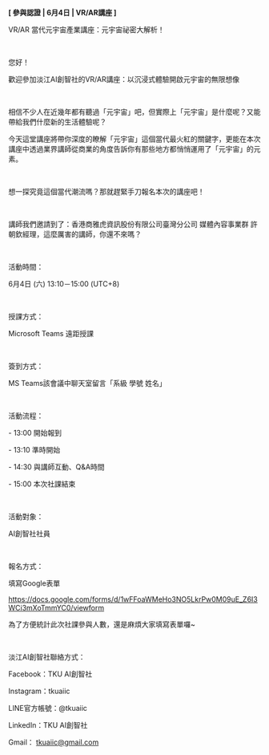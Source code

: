 **[ 參與認證 | 6月4日 | VR/AR講座 ]**

VR/AR 當代元宇宙產業講座：元宇宙祕密大解析！

&nbsp;

您好！

歡迎參加淡江AI創智社的VR/AR講座：以沉浸式體驗開啟元宇宙的無限想像

&nbsp;

相信不少人在近幾年都有聽過「元宇宙」吧，但實際上「元宇宙」是什麼呢？又能帶給我們什麼新的生活體驗呢？

今天這堂講座將帶你深度的瞭解「元宇宙」這個當代最火紅的關鍵字，更能在本次講座中透過業界講師從商業的角度告訴你有那些地方都悄悄運用了「元宇宙」的元素。

&nbsp;

想一探究竟這個當代潮流嗎？那就趕緊手刀報名本次的講座吧！

&nbsp;

講師我們邀請到了：香港商雅虎資訊股份有限公司臺灣分公司 媒體內容事業群 許朝欽經理，這麼厲害的講師，你還不來嗎？

&nbsp;

活動時間：

6月4日 (六) 13:10－15:00 (UTC+8)

&nbsp;

授課方式：

Microsoft Teams 遠距授課

&nbsp;

簽到方式：

MS Teams該會議中聊天室留言「系級 學號 姓名」

&nbsp;

活動流程：

\- 13:00 開始報到

\- 13:10 準時開始

\- 14:30 與講師互動、Q&A時間

\- 15:00 本次社課結束

&nbsp;

活動對象：

AI創智社社員

&nbsp;

報名方式：

填寫Google表單

https://docs.google.com/forms/d/1wFFoaWMeHo3NO5LkrPw0M09uE_Z6I3WCi3mXoTmmYC0/viewform

為了方便統計此次社課參與人數，還是麻煩大家填寫表單囉~

&nbsp;

淡江AI創智社聯絡方式：

Facebook：TKU AI創智社

Instagram：tkuaiic

LINE官方帳號：@tkuaiic

LinkedIn：TKU AI創智社

Gmail： tkuaiic@gmail.com
